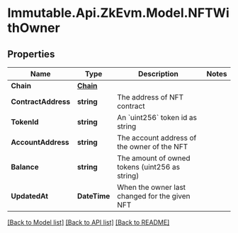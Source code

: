 # Immutable.Api.ZkEvm.Model.NFTWithOwner

## Properties

Name | Type | Description | Notes
------------ | ------------- | ------------- | -------------
**Chain** | [**Chain**](Chain.md) |  | 
**ContractAddress** | **string** | The address of NFT contract | 
**TokenId** | **string** | An &#x60;uint256&#x60; token id as string | 
**AccountAddress** | **string** | The account address of the owner of the NFT | 
**Balance** | **string** | The amount of owned tokens (uint256 as string) | 
**UpdatedAt** | **DateTime** | When the owner last changed for the given NFT | 

[[Back to Model list]](../README.md#documentation-for-models) [[Back to API list]](../README.md#documentation-for-api-endpoints) [[Back to README]](../README.md)

